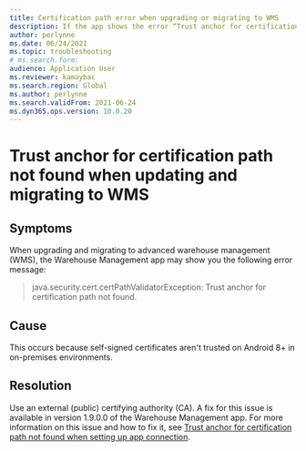```yaml
--- 
title: Certification path error when upgrading or migrating to WMS 
description: If the app shows the error “Trust anchor for certification path not found” when upgrading or migrating to WMS, this page gives info on how to fix the issue. 
author: perlynne 
ms.date: 06/24/2021 
ms.topic: troubleshooting 
# ms.search.form:  
audience: Application User 
ms.reviewer: kamaybac 
ms.search.region: Global 
ms.author: perlynne 
ms.search.validFrom: 2021-06-24 
ms.dyn365.ops.version: 10.0.20 
--- 
```

 <!-- KFM: Add error code? -->
# Trust anchor for certification path not found when updating and migrating to WMS

## Symptoms

When upgrading and migrating to advanced warehouse management (WMS), the Warehouse Management app may show you the following error message:

> java.security.cert.certPathValidatorException: Trust anchor for certification path not found.

## Cause

This occurs because self-signed certificates aren't trusted on Android 8+ in on-premises environments.

## Resolution

Use an external (public) certifying authority (CA). A fix for this issue is available in version 1.9.0.0 of the Warehouse Management app. For more information on this issue and how to fix it, see [Trust anchor for certification path not found when setting up app connection](certification-path-app-connection-error.md).
